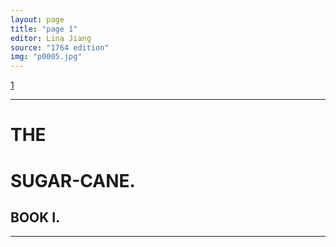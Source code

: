```yaml
---
layout: page
title: "page 1"
editor: Lina Jiang
source: "1764 edition"
img: "p0005.jpg"
---
```



[1]({{site.baseurl}}/images/{{page.img}})

---

# THE

# SUGAR-CANE.


## BOOK I.

---
